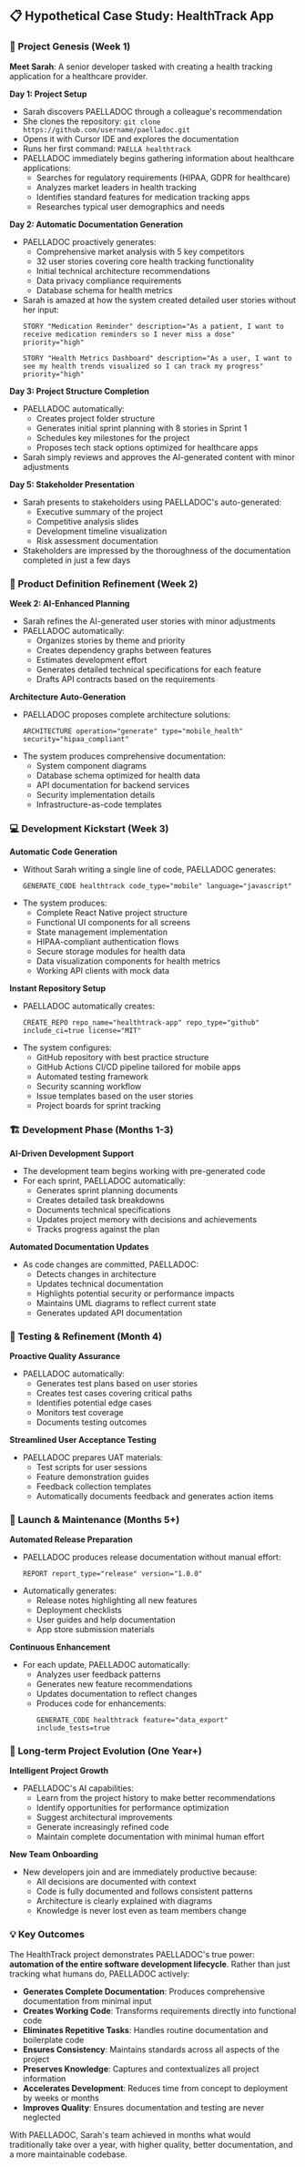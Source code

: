 ## 📋 Hypothetical Case Study: HealthTrack App

### 🚀 Project Genesis (Week 1)

**Meet Sarah**: A senior developer tasked with creating a health tracking application for a healthcare provider.

**Day 1: Project Setup**
- Sarah discovers PAELLADOC through a colleague's recommendation
- She clones the repository: `git clone https://github.com/username/paelladoc.git`
- Opens it with Cursor IDE and explores the documentation
- Runs her first command: `PAELLA healthtrack`
- PAELLADOC immediately begins gathering information about healthcare applications:
  - Searches for regulatory requirements (HIPAA, GDPR for healthcare)
  - Analyzes market leaders in health tracking
  - Identifies standard features for medication tracking apps
  - Researches typical user demographics and needs

**Day 2: Automatic Documentation Generation**
- PAELLADOC proactively generates:
  - Comprehensive market analysis with 5 key competitors
  - 32 user stories covering core health tracking functionality
  - Initial technical architecture recommendations
  - Data privacy compliance requirements
  - Database schema for health metrics
- Sarah is amazed at how the system created detailed user stories without her input:
  ```
  STORY "Medication Reminder" description="As a patient, I want to 
  receive medication reminders so I never miss a dose" priority="high"
  
  STORY "Health Metrics Dashboard" description="As a user, I want to 
  see my health trends visualized so I can track my progress" priority="high"
  ```

**Day 3: Project Structure Completion**
- PAELLADOC automatically:
  - Creates project folder structure
  - Generates initial sprint planning with 8 stories in Sprint 1
  - Schedules key milestones for the project
  - Proposes tech stack options optimized for healthcare apps
- Sarah simply reviews and approves the AI-generated content with minor adjustments

**Day 5: Stakeholder Presentation**
- Sarah presents to stakeholders using PAELLADOC's auto-generated:
  - Executive summary of the project
  - Competitive analysis slides
  - Development timeline visualization
  - Risk assessment documentation
- Stakeholders are impressed by the thoroughness of the documentation completed in just a few days

### 📝 Product Definition Refinement (Week 2)

**Week 2: AI-Enhanced Planning**
- Sarah refines the AI-generated user stories with minor adjustments
- PAELLADOC automatically:
  - Organizes stories by theme and priority
  - Creates dependency graphs between features
  - Estimates development effort
  - Generates detailed technical specifications for each feature
  - Drafts API contracts based on the requirements

**Architecture Auto-Generation**
- PAELLADOC proposes complete architecture solutions:
  ```
  ARCHITECTURE operation="generate" type="mobile_health" security="hipaa_compliant"
  ```
- The system produces comprehensive documentation:
  - System component diagrams
  - Database schema optimized for health data
  - API documentation for backend services
  - Security implementation details
  - Infrastructure-as-code templates

### 💻 Development Kickstart (Week 3)

**Automatic Code Generation**
- Without Sarah writing a single line of code, PAELLADOC generates:
  ```
  GENERATE_CODE healthtrack code_type="mobile" language="javascript"
  ```
- The system produces:
  - Complete React Native project structure
  - Functional UI components for all screens
  - State management implementation
  - HIPAA-compliant authentication flows
  - Secure storage modules for health data
  - Data visualization components for health metrics
  - Working API clients with mock data

**Instant Repository Setup**
- PAELLADOC automatically creates:
  ```
  CREATE_REPO repo_name="healthtrack-app" repo_type="github" 
  include_ci=true license="MIT"
  ```
- The system configures:
  - GitHub repository with best practice structure
  - GitHub Actions CI/CD pipeline tailored for mobile apps
  - Automated testing framework
  - Security scanning workflow
  - Issue templates based on the user stories
  - Project boards for sprint tracking

### 🏗️ Development Phase (Months 1-3)

**AI-Driven Development Support**
- The development team begins working with pre-generated code
- For each sprint, PAELLADOC automatically:
  - Generates sprint planning documents
  - Creates detailed task breakdowns
  - Documents technical specifications
  - Updates project memory with decisions and achievements
  - Tracks progress against the plan

**Automated Documentation Updates**
- As code changes are committed, PAELLADOC:
  - Detects changes in architecture
  - Updates technical documentation
  - Highlights potential security or performance impacts
  - Maintains UML diagrams to reflect current state
  - Generates updated API documentation

### 🧪 Testing & Refinement (Month 4)

**Proactive Quality Assurance**
- PAELLADOC automatically:
  - Generates test plans based on user stories
  - Creates test cases covering critical paths
  - Identifies potential edge cases
  - Monitors test coverage
  - Documents testing outcomes

**Streamlined User Acceptance Testing**
- PAELLADOC prepares UAT materials:
  - Test scripts for user sessions
  - Feature demonstration guides
  - Feedback collection templates
  - Automatically documents feedback and generates action items

### 🚢 Launch & Maintenance (Months 5+)

**Automated Release Preparation**
- PAELLADOC produces release documentation without manual effort:
  ```
  REPORT report_type="release" version="1.0.0"
  ```
- Automatically generates:
  - Release notes highlighting all new features
  - Deployment checklists
  - User guides and help documentation
  - App store submission materials

**Continuous Enhancement**
- For each update, PAELLADOC automatically:
  - Analyzes user feedback patterns
  - Generates new feature recommendations
  - Updates documentation to reflect changes
  - Produces code for enhancements:
    ```
    GENERATE_CODE healthtrack feature="data_export" include_tests=true
    ```

### 🔄 Long-term Project Evolution (One Year+)

**Intelligent Project Growth**
- PAELLADOC's AI capabilities:
  - Learn from the project history to make better recommendations
  - Identify opportunities for performance optimization
  - Suggest architectural improvements
  - Generate increasingly refined code
  - Maintain complete documentation with minimal human effort

**New Team Onboarding**
- New developers join and are immediately productive because:
  - All decisions are documented with context
  - Code is fully documented and follows consistent patterns
  - Architecture is clearly explained with diagrams
  - Knowledge is never lost even as team members change

### 💡 Key Outcomes

The HealthTrack project demonstrates PAELLADOC's true power: **automation of the entire software development lifecycle**. Rather than just tracking what humans do, PAELLADOC actively:

- **Generates Complete Documentation**: Produces comprehensive documentation from minimal input
- **Creates Working Code**: Transforms requirements directly into functional code
- **Eliminates Repetitive Tasks**: Handles routine documentation and boilerplate code
- **Ensures Consistency**: Maintains standards across all aspects of the project
- **Preserves Knowledge**: Captures and contextualizes all project information
- **Accelerates Development**: Reduces time from concept to deployment by weeks or months
- **Improves Quality**: Ensures documentation and testing are never neglected

With PAELLADOC, Sarah's team achieved in months what would traditionally take over a year, with higher quality, better documentation, and a more maintainable codebase.


